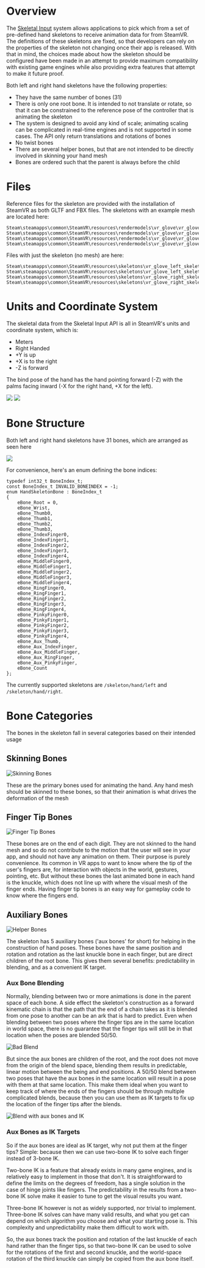 # Overview 

The [Skeletal Input](https://github.com/ValveSoftware/openvr/wiki/SteamVR-Skeletal-Input) system allows applications to pick which from a set of pre-defined hand skeletons to receive animation data for from SteamVR.  The definitions of these skeletons are fixed, so that developers can rely on the properties of the skeleton not changing once their app is released.  With that in mind, the choices made about how the skeleton should be configured have been made in an attempt to provide maximum compatibility with existing game engines while also providing extra features that attempt to make it future proof.  

Both left and right hand skeletons have the following properties:
* They have the same number of bones (31)
* There is only one root bone.  It is intended to not translate or rotate, so that it can be constrained to the reference pose of the controller that is animating the skeleton
* The system is designed to avoid any kind of scale; animating scaling can be complicated in real-time engines and is not supported in some cases.  The API only return translations and rotations of bones
* No twist bones
* There are several helper bones, but that are not intended to be directly involved in skinning your hand mesh
* Bones are ordered such that the parent is always before the child


# Files
Reference files for the skeleton are provided with the installation of SteamVR as both GLTF and FBX files.  The skeletons with an example mesh are located here:
```
Steam\steamapps\common\SteamVR\resources\rendermodels\vr_glove\vr_glove_left_model.fbx
Steam\steamapps\common\SteamVR\resources\rendermodels\vr_glove\vr_glove_left_model.glb
Steam\steamapps\common\SteamVR\resources\rendermodels\vr_glove\vr_glove_right_model.fbx
Steam\steamapps\common\SteamVR\resources\rendermodels\vr_glove\vr_glove_right_model.glb
```

Files with just the skeleton (no mesh) are here:
```
Steam\steamapps\common\SteamVR\resources\skeletons\vr_glove_left_skeleton.fbx
Steam\steamapps\common\SteamVR\resources\skeletons\vr_glove_left_skeleton.glb
Steam\steamapps\common\SteamVR\resources\skeletons\vr_glove_right_skeleton.fbx
Steam\steamapps\common\SteamVR\resources\skeletons\vr_glove_right_skeleton.glb
```

# Units and Coordinate System
The skeletal data from the Skeletal Input API is all in SteamVR's units and coordinate system, which is:
* Meters
* Right Handed
* +Y is up
* +X is to the right
* -Z is forward

The bind pose of the hand has the hand pointing forward (-Z) with the palms facing inward (-X for the right hand, +X for the left).

![](https://steamcdn-a.akamaihd.net/steamcommunity/public/images/clans/5519564/05e70a1061cd053b2dbb5be5ce19bfac067f5d84.png) ![](https://steamcdn-a.akamaihd.net/steamcommunity/public/images/clans/5519564/e1ac5db914d9fb3ae884e3d6f72162bdb231a049.png)


# Bone Structure
Both left and right hand skeletons have 31 bones, which are arranged as seen here

![](https://steamcdn-a.akamaihd.net/steamcommunity/public/images/clans/5519564/332a809f2c6defffb2a8a9197d5a648aa17a472b.png)

For convenience, here's an enum defining the bone indices:

```
typedef int32_t BoneIndex_t;
const BoneIndex_t INVALID_BONEINDEX = -1;
enum HandSkeletonBone : BoneIndex_t
{
	eBone_Root = 0,
	eBone_Wrist,
	eBone_Thumb0,
	eBone_Thumb1,
	eBone_Thumb2,
	eBone_Thumb3,
	eBone_IndexFinger0,
	eBone_IndexFinger1,
	eBone_IndexFinger2,
	eBone_IndexFinger3,
	eBone_IndexFinger4,
	eBone_MiddleFinger0,
	eBone_MiddleFinger1,
	eBone_MiddleFinger2,
	eBone_MiddleFinger3,
	eBone_MiddleFinger4,
	eBone_RingFinger0,
	eBone_RingFinger1,
	eBone_RingFinger2,
	eBone_RingFinger3,
	eBone_RingFinger4,
	eBone_PinkyFinger0,
	eBone_PinkyFinger1,
	eBone_PinkyFinger2,
	eBone_PinkyFinger3,
	eBone_PinkyFinger4,
	eBone_Aux_Thumb,
	eBone_Aux_IndexFinger,
	eBone_Aux_MiddleFinger,
	eBone_Aux_RingFinger,
	eBone_Aux_PinkyFinger,
	eBone_Count
};
```



The currently supported skeletons are `/skeleton/hand/left` and `/skeleton/hand/right`.  

# Bone Categories

The bones in the skeleton fall in several categories based on their intended usage

## Skinning Bones
![Skinning Bones](https://steamcdn-a.akamaihd.net/steamcommunity/public/images/clans/5519564/4f43dd2e086c01eeb10fa3ab66d0179a8d1374cf.png)

These are the primary bones used for animating the hand.  Any hand mesh should be skinned to these bones, so that their animation is what drives the deformation of the mesh

## Finger Tip Bones
![Finger Tip Bones](https://steamcdn-a.akamaihd.net/steamcommunity/public/images/clans/5519564/3aa4db234eaf611623b436524267818df894e41b.png)

These bones are on the end of each digit.  They are not skinned to the hand mesh and so do not contribute to the motion that the user will see in your app, and should not have any animation on them.  Their purpose is purely convenience.  Its common in VR apps to want to know where the tip of the user's fingers are, for interaction with objects in the world, gestures, pointing, etc.  But without these bones the last animated bone in each hand is the knuckle, which does not line up with where the visual mesh of the finger ends.  Having finger tip bones is an easy way for gameplay code to know where the fingers end.  

## Auxiliary Bones
![Helper Bones](https://steamcdn-a.akamaihd.net/steamcommunity/public/images/clans/5519564/f10ef747fef0b0139abca23533507d95918cb7c6.png)

The skeleton has 5 auxiliary bones ('aux bones' for short) for helping in the construction of hand poses.  These bones have the same position and rotation and rotation as the last knuckle bone in each finger, but are direct children of the root bone.  This gives them several benefits: predictability in blending, and as a convenient IK target.  

### Aux Bone Blending

Normally, blending between two or more animations is done in the parent space of each bone.  A side effect the skeleton's construction as a forward kinematic chain is that the path that the end of a chain takes as it is blended from one pose to another can be an ark that is hard to predict.  Even when blending between two poses where the finger tips are in the same location in world space, there is no guarantee that the finger tips will still be in that location when the poses are blended 50/50.  

![Bad Blend](https://steamcdn-a.akamaihd.net/steamcommunity/public/images/clans/5519564/8bb9d7b3709b1e90334ee23caddf0a265d3d91a9.gif)

But since the aux bones are children of the root, and the root does not move from the origin of the blend space, blending them results in predictable, linear motion between the being and end positions.  A 50/50 blend between two poses that have the aux bones in the same location will result in a pose with them at that same location.  This make them ideal when you want to keep track of where the ends of the fingers should be through multiple complicated blends, because then you can use them as IK targets to fix up the location of the finger tips after the blends.  

![Blend with aux bones and IK](https://steamcdn-a.akamaihd.net/steamcommunity/public/images/clans/5519564/61dbb63bcf87b07a8f29eddf06f333bc62a85e1c.gif)

### Aux Bones as IK Targets
So if the aux bones are ideal as IK target, why not put them at the finger tips?  Simple: because then we can use two-bone IK to solve each finger instead of 3-bone IK.  

Two-bone IK is a feature that already exists in many game engines, and is relatively easy to implement in those that don't.  It is straightforward to define the limits on the degrees of freedom, has a single solution in the case of hinge joints like fingers.  The predictability in the results from a two-bone IK solve make it easier to tune to get the visual results you want.

Three-bone IK however is not as widely supported, nor trivial to implement.  Three-bone IK solves can have many valid results, and what you get can depend on which algorithm you choose and what your starting pose is.  This complexity and unpredictability make them difficult to work with.  

So, the aux bones track the position and rotation of the last knuckle of each hand rather than the finger tips, so that two-bone IK can be used to solve for the rotations of the first and second knuckle, and the world-space rotation of the third knuckle can simply be copied from the aux bone itself.  